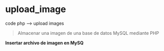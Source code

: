 # upload_image
code php --> upload images

>
>Almacenar una imagen de una base de datos MySQL mediante PHP
>

**Insertar archivo de imagen en MySQ**

